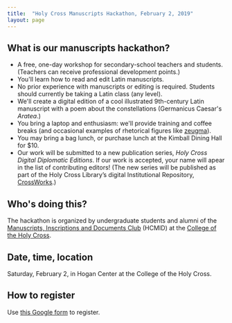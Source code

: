 ```yaml
---
title:  "Holy Cross Manuscripts Hackathon, February 2, 2019"
layout: page
---
```



## What is our manuscripts hackathon?

-   A free, one-day workshop for secondary-school teachers and students.  (Teachers can receive professional development points.)
-   You'll learn how to read and edit Latin manuscripts.
-   No prior experience with manuscripts or editing is required. Students should currently be taking a Latin class (any level).
-   We'll create a digital edition of a cool illustrated 9th-century Latin  manuscript with a poem about the constellations (Germanicus Caesar's *Aratea*.)
- You bring a laptop and enthusiasm: we'll provide training and coffee breaks (and occasional examples of rhetorical figures like [zeugma](http://examples.yourdictionary.com/examples-of-zeugma.html)).
-  You may bring a bag lunch, or purchase lunch at the Kimball Dining Hall for $10.
-  Our work will be submitted to a new publication series, *Holy Cross Digital Diplomatic  Editions*.  If our work is accepted, your name will apear in the list of contributing editors!  (The new series will be published as part of the Holy Cross Library’s digital Institutional Repository, [CrossWorks](http://crossworks.holycross.edu/hc-dde).)


## Who's doing this?

The hackathon is organized by undergraduate students and alumni of the [Manuscripts, Inscriptions and Documents Club](http://hcmid.github.io/) (HCMID) at the [College of the Holy Cross](https://www.holycross.edu/).

## Date, time, location

Saturday, February 2, in Hogan Center at the College of the Holy Cross.


## How to register

Use [this Google form](https://goo.gl/forms/bNGXMRCcYQ2vSXbh2) to register.
